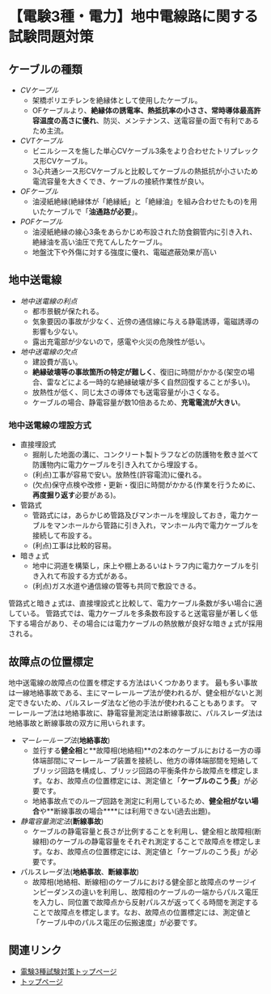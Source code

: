 # 【電験3種・電力】地中電線路に関する試験問題対策

## ケーブルの種類

- *CVケーブル*
    - 架橋ポリエチレンを絶縁体として使用したケーブル。
    - OFケーブルより、**絶縁体の誘電率、熱抵抗率の小ささ、常時導体最高許容温度の高さに優れ**、防災、メンテナンス、送電容量の面で有利であるため主流。
- *CVTケーブル*
    - ビニルシースを施した単心CVケーブル3条をより合わせたトリプレックス形CVケーブル。
    - 3心共通シース形CVケーブルと比較してケーブルの熱抵抗が小さいため電流容量を大きくでき、ケーブルの接続作業性が良い。
- *OFケーブル*
    - 油浸紙絶縁(絶縁体が「絶縁紙」と「絶縁油」を組み合わせたもの)を用いたケーブルで「**油通路が必要**」。
- *POFケーブル*
    - 油浸紙絶縁の線心3条をあらかじめ布設された防食鋼管内に引き入れ、絶縁油を高い油圧で充てんしたケーブル。
    - 地盤沈下や外傷に対する強度に優れ、電磁遮蔽効果が高い

## 地中送電線

- *地中送電線の利点*
    - 都市景観が保たれる。
    - 気象要因の事故が少なく、近傍の通信線に与える静電誘導，電磁誘導の影響も少ない。
    - 露出充電部が少ないので，感電や火災の危険性が低い。
- *地中送電線の欠点*
    - 建設費が高い。
    - **絶縁破壊等の事故箇所の特定が難しく**、復旧に時間がかかる(架空の場合、雷などによる一時的な絶縁破壊が多く自然回復することが多い)。
    - 放熱性が低く、同じ太さの導体でも送電容量が小さくなる。
    - ケーブルの場合、静電容量が数10倍あるため、**充電電流が大きい**。

### 地中送電線の埋設方式

- 直接埋設式
    - 掘削した地面の溝に、コンクリート製トラフなどの防護物を敷き並べて防護物内に電力ケーブルを引き入れてから埋設する。
    - (利点)工事が容易で安い。放熱性(許容電流)に優れる。
    - (欠点)保守点検や改修・更新・復旧に時間がかかる(作業を行うために、**再度掘り返す**必要がある)。
- 管路式
    - 管路式には，あらかじめ管路及びマンホールを埋設しておき，電力ケーブルをマンホールから管路に引き入れ，マンホール内で電力ケーブルを接続して布設する。
    - (利点)工事は比較的容易。
- 暗きょ式
    - 地中に洞道を構築し，床上や棚上あるいはトラフ内に電力ケーブルを引き入れて布設する方式がある。
    - (利点)ガス水道や通信線の管等も共同で敷設できる。

管路式と暗きょ式は、直接埋設式と比較して、電力ケーブル条数が多い場合に適している。
管路式では、電力ケーブルを多条数布設すると送電容量が著しく低下する場合があり、その場合には電力ケーブルの熱放散が良好な暗きょ式が採用される。

## 故障点の位置標定

地中送電線の故障点の位置を標定する方法はいくつかあります。
最も多い事故は一線地絡事故である、主にマーレーループ法が使われるが、健全相がないと測定できないため、パルスレーダ法など他の手法が使われることもあります。
マーレーループ法は地絡事故に、静電容量測定法は断線事故に、パルスレーダ法は地絡事故と断線事故の双方に用いられます。

- *マーレーループ法*(**地絡事故**)
    - 並行する**健全相**と**故障相(地絡相)**の2本のケーブルにおける一方の導体端部間にマーレーループ装置を接続し、他方の導体端部間を短絡してブリッジ回路を構成し、ブリッジ回路の平衡条件から故障点を標定します。なお、故障点の位置標定には、測定値と「**ケーブルのこう長**」が必要です。
    - 地絡事故点でのループ回路を測定に利用しているため、**健全相がない場合**や**断線事故の場合****には利用できない(過去出題)。
- *静電容量測定法*(**断線事故**)
    - ケーブルの静電容量と長さが比例することを利用し、健全相と故障相(断線相)のケーブルの静電容量をそれぞれ測定することで故障点を標定します。なお、故障点の位置標定には、測定値と「ケーブルのこう長」が必要です。
- パルスレーダ法(**地絡事故**、**断線事故**)
    - 故障相(地絡相、断線相)のケーブルにおける健全部と故障点のサージインピーダンスの違いを利用し、故障相のケーブルの一端からパルス電圧を入力し、同位置で故障点から反射パルスが返ってくる時間を測定することで故障点を標定します。なお、故障点の位置標定には、測定値と「ケーブル中のパルス電圧の伝搬速度」が必要です。


## 関連リンク

- [電験3種試験対策トップページ](../index.md)
- [トップページ](../../../index.md)